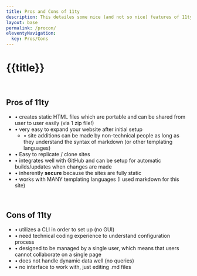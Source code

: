```yaml
---
title: Pros and Cons of 11ty
description: This detailes some nice (and not so nice) features of 11ty
layout: base
permalink: /procon/
eleventyNavigation:
  key: Pros/Cons
---
```

<div class="container">

  # {{title}}

  <br>

  ## Pros of 11ty

  <p>

  - • creates static HTML files which are portable and can be shared from user to user easily (via 1 zip file!)<br>
  - • very easy to expand your website after initial setup<br>
    - • site additions can be made by non-technical people as long as they understand the syntax of markdown (or other templating languages)<br>
  - • Easy to replicate / clone sites<br>
  - • integrates well with GitHub and can be setup for automatic builds/updates when changes are made<br>
  - • inherently **secure** because the sites are fully static<br>
  - • works with MANY templating languages (I used markdown for this site)<br>

  </p>
  <br>  

  ## Cons of 11ty

  <p>

  - • utilizes a CLI in order to set up (no GUI) <br>
  - • need technical coding experience to understand configuration process<br>
  - • designed to be managed by a single user, which means that users cannot collaborate on a single page<br>
  - • does not handle dynamic data well (no queries)<br>
  - • no interface to work with, just editing .md files<br>

</p>
</div>